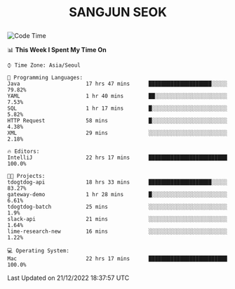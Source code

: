 <h1>
 <p align="center">
   SANGJUN SEOK
 </p>
</h1>

<!--START_SECTION:waka-->
![Code Time](http://img.shields.io/badge/Code%20Time-2%2C104%20hrs%2050%20mins-blue)

📊 **This Week I Spent My Time On** 

```text
⌚︎ Time Zone: Asia/Seoul

💬 Programming Languages: 
Java                     17 hrs 47 mins      ████████████████████░░░░░   79.82% 
YAML                     1 hr 40 mins        ██░░░░░░░░░░░░░░░░░░░░░░░   7.53% 
SQL                      1 hr 17 mins        █░░░░░░░░░░░░░░░░░░░░░░░░   5.82% 
HTTP Request             58 mins             █░░░░░░░░░░░░░░░░░░░░░░░░   4.38% 
XML                      29 mins             ░░░░░░░░░░░░░░░░░░░░░░░░░   2.18%

🔥 Editors: 
IntelliJ                 22 hrs 17 mins      █████████████████████████   100.0%

🐱‍💻 Projects: 
tdogtdog-api             18 hrs 33 mins      ████████████████████░░░░░   83.27% 
gateway-demo             1 hr 28 mins        █░░░░░░░░░░░░░░░░░░░░░░░░   6.61% 
tdogtdog-batch           25 mins             ░░░░░░░░░░░░░░░░░░░░░░░░░   1.9% 
slack-api                21 mins             ░░░░░░░░░░░░░░░░░░░░░░░░░   1.64% 
lime-research-new        16 mins             ░░░░░░░░░░░░░░░░░░░░░░░░░   1.22%

💻 Operating System: 
Mac                      22 hrs 17 mins      █████████████████████████   100.0%

```


 Last Updated on 21/12/2022 18:37:57 UTC
<!--END_SECTION:waka-->
